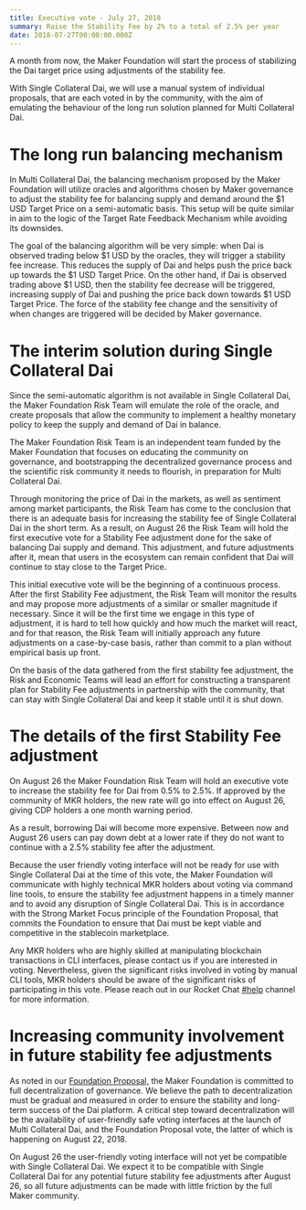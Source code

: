 ```yaml
---
title: Executive vote - July 27, 2018
summary: Raise the Stability Fee by 2% to a total of 2.5% per year
date: 2018-07-27T00:00:00.000Z
---
```

A month from now, the Maker Foundation will start the process of stabilizing the Dai target price using adjustments of the stability fee.

With Single Collateral Dai, we will use a manual system of individual proposals, that are each voted in by the community, with the aim of emulating the behaviour of the long run solution planned for Multi Collateral Dai.

# The long run balancing mechanism

In Multi Collateral Dai, the balancing mechanism proposed by the Maker Foundation will utilize oracles and algorithms chosen by Maker governance to adjust the stability fee for balancing supply and demand around the $1 USD Target Price on a semi-automatic basis. This setup will be quite similar in aim to the logic of the Target Rate Feedback Mechanism while avoiding its downsides.

The goal of the balancing algorithm will be very simple: when Dai is observed trading below $1 USD by the oracles, they will trigger a stability fee increase. This reduces the supply of Dai and helps push the price back up towards the $1 USD Target Price. On the other hand, if Dai is observed trading above $1 USD, then the stability fee decrease will be triggered, increasing supply of Dai and pushing the price back down towards $1 USD Target Price. The force of the stability fee change and the sensitivity of when changes are triggered will be decided by Maker governance.

# The interim solution during Single Collateral Dai

Since the semi-automatic algorithm is not available in Single Collateral Dai, the Maker Foundation Risk Team will emulate the role of the oracle, and create proposals that allow the community to implement a healthy monetary policy to keep the supply and demand of Dai in balance.

The Maker Foundation Risk Team is an independent team funded by the Maker Foundation that focuses on educating the community on governance, and bootstrapping the decentralized governance process and the scientific risk community it needs to flourish, in preparation for Multi Collateral Dai.

Through monitoring the price of Dai in the markets, as well as sentiment among market participants, the Risk Team has come to the conclusion that there is an adequate basis for increasing the stability fee of Single Collateral Dai in the short term. As a result, on August 26 the Risk Team will hold the first executive vote for a Stability Fee adjustment done for the sake of balancing Dai supply and demand. This adjustment, and future adjustments after it, mean that users in the ecosystem can remain confident that Dai will continue to stay close to the Target Price.

This initial executive vote will be the beginning of a continuous process. After the first Stability Fee adjustment, the Risk Team will monitor the results and may propose more adjustments of a similar or smaller magnitude if necessary. Since it will be the first time we engage in this type of adjustment, it is hard to tell how quickly and how much the market will react, and for that reason, the Risk Team will initially approach any future adjustments on a case-by-case basis, rather than commit to a plan without empirical basis up front.

On the basis of the data gathered from the first stability fee adjustment, the Risk and Economic Teams will lead an effort for constructing a transparent plan for Stability Fee adjustments in partnership with the community, that can stay with Single Collateral Dai and keep it stable until it is shut down.

# The details of the first Stability Fee adjustment

On August 26 the Maker Foundation Risk Team will hold an executive vote to increase the stability fee for Dai from 0.5% to 2.5%. If approved by the community of MKR holders, the new rate will go into effect on August 26, giving CDP holders a one month warning period.

As a result, borrowing Dai will become more expensive. Between now and August 26 users can pay down debt at a lower rate if they do not want to continue with a 2.5% stability fee after the adjustment.

Because the user friendly voting interface will not be ready for use with Single Collateral Dai at the time of this vote, the Maker Foundation will communicate with highly technical MKR holders about voting via command line tools, to ensure the stability fee adjustment happens in a timely manner and to avoid any disruption of Single Collateral Dai. This is in accordance with the Strong Market Focus principle of the Foundation Proposal, that commits the Foundation to ensure that Dai must be kept viable and competitive in the stablecoin marketplace.

Any MKR holders who are highly skilled at manipulating blockchain transactions in CLI interfaces, please contact us if you are interested in voting. Nevertheless, given the significant risks involved in voting by manual CLI tools, MKR holders should be aware of the significant risks of participating in this vote. Please reach out in our Rocket Chat [#help](https://chat.makerdao.com/channel/help) channel for more information.

# Increasing community involvement in future stability fee adjustments

As noted in our [Foundation Proposal,](https://blog.makerdao.com/foundation-proposal/) the Maker Foundation is committed to full decentralization of governance. We believe the path to decentralization must be gradual and measured in order to ensure the stability and long-term success of the Dai platform. A critical step toward decentralization will be the availability of user-friendly safe voting interfaces at the launch of Multi Collateral Dai, and the Foundation Proposal vote, the latter of which is happening on August 22, 2018.

On August 26 the user-friendly voting interface will not yet be compatible with Single Collateral Dai. We expect it to be compatible with Single Collateral Dai for any potential future stability fee adjustments after August 26, so all future adjustments can be made with little friction by the full Maker community.